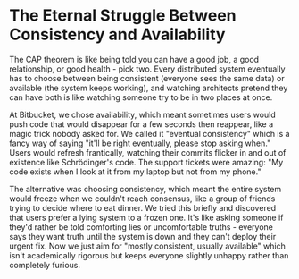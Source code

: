 ---
---
# The Eternal Struggle Between Consistency and Availability

The CAP theorem is like being told you can have a good job, a good relationship, or good health - pick two. Every distributed system eventually has to choose between being consistent (everyone sees the same data) or available (the system keeps working), and watching architects pretend they can have both is like watching someone try to be in two places at once.

At Bitbucket, we chose availability, which meant sometimes users would push code that would disappear for a few seconds then reappear, like a magic trick nobody asked for. We called it "eventual consistency" which is a fancy way of saying "it'll be right eventually, please stop asking when." Users would refresh frantically, watching their commits flicker in and out of existence like Schrödinger's code. The support tickets were amazing: "My code exists when I look at it from my laptop but not from my phone."

The alternative was choosing consistency, which meant the entire system would freeze when we couldn't reach consensus, like a group of friends trying to decide where to eat dinner. We tried this briefly and discovered that users prefer a lying system to a frozen one. It's like asking someone if they'd rather be told comforting lies or uncomfortable truths - everyone says they want truth until the system is down and they can't deploy their urgent fix. Now we just aim for "mostly consistent, usually available" which isn't academically rigorous but keeps everyone slightly unhappy rather than completely furious.

